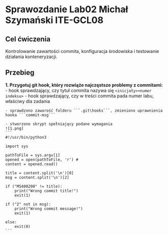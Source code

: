 # Sprawozdanie Lab02 Michał Szymański ITE-GCL08

## Cel ćwiczenia
Kontrolowanie zawartości commita, konfiguracja środowiska i testowanie działania konteneryzacji.

## Przebieg

**1. Przygotuj git hook, który rozwiąże najczęstsze problemy z commitami:**
    - hook sprawdzający, czy tytuł commita nazywa się ```<inicjały><numer indeksu>```
    - hook sprawdzający, czy w treści commita pada numer labu, właściwy dla zadania

    - sprawdzono zawarość folderu ```.git\hooks```, zmieniono uprawnienia hooka ```commit-msg```

    - stworzono skrypt spełniający podane wymagania
    ![1.png]
    ```
    #!/usr/bin/python3

    import sys

    pathToFile = sys.argv[1]
    opened = open(pathToFile, 'r') # 
    content = opened.read()

    title = content.split('\n')[0]
    msg = content.split('\n')[2]

    if ("MS400200" != title):
        print("Wrong commit title!")
        exit(1)

    if ("2" not in msg):
        print("Wrong commit message!")
        exit(1)

    else:
        exit(0)
    ```


